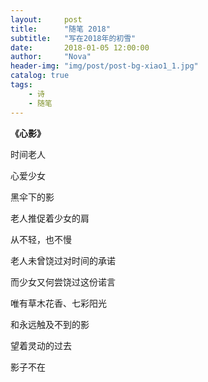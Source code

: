 ```yaml
---
layout:     post
title:      "随笔 2018"
subtitle:   "写在2018年的初雪"
date:       2018-01-05 12:00:00
author:     "Nova"
header-img: "img/post/post-bg-xiao1_1.jpg"
catalog: true
tags:
    - 诗
    - 随笔
---
```


**《心影》**



时间老人

心爱少女

黑伞下的影

老人推促着少女的肩

从不轻，也不慢

老人未曾饶过对时间的承诺

而少女又何尝饶过这份诺言

唯有草木花香、七彩阳光

和永远触及不到的影

望着灵动的过去

影子不在

